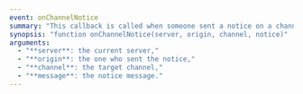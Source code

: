 ```yaml
---
event: onChannelNotice
summary: "This callback is called when someone sent a notice on a channel."
synopsis: "function onChannelNotice(server, origin, channel, notice)"
arguments:
  - "**server**: the current server,"
  - "**origin**: the one who sent the notice,"
  - "**channel**: the target channel,"
  - "**message**: the notice message."
---
```

